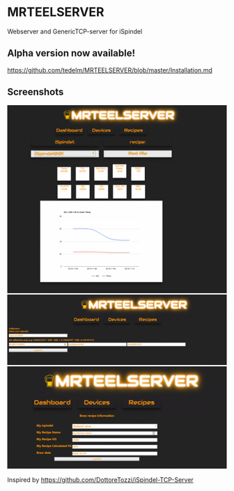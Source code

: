 # MRTEELSERVER
Webserver and GenericTCP-server for iSpindel

## Alpha version now available!
<a ref='https://github.com/tedelm/MRTEELSERVER/blob/master/Installation.md'>https://github.com/tedelm/MRTEELSERVER/blob/master/Installation.md</a>

## Screenshots

<img src='https://github.com/tedelm/MRTEELSERVER/blob/master/img/index.PNG'></br>
<img src='https://github.com/tedelm/MRTEELSERVER/blob/master/img/devices.PNG'></br>
<img src='https://github.com/tedelm/MRTEELSERVER/blob/master/img/recipes.PNG'></br>





Inspired by https://github.com/DottoreTozzi/iSpindel-TCP-Server
